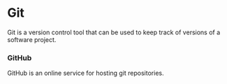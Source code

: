# Git

Git is a version control tool that can be used to keep track of versions of a software project.

### GitHub

GitHub is an online service for hosting git repositories.